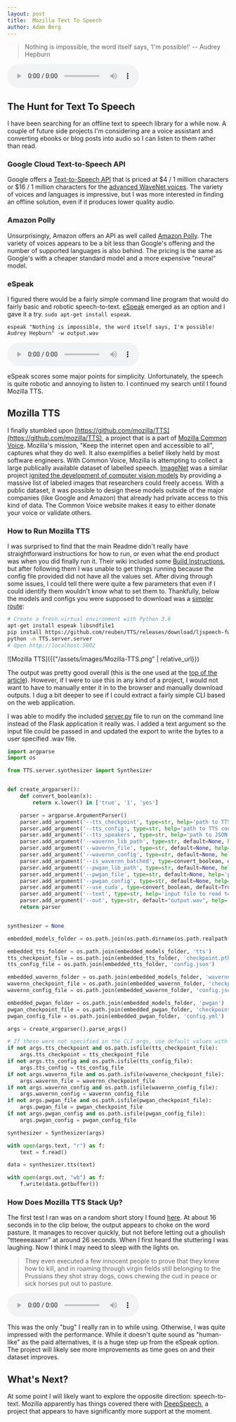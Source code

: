 ```yaml
---
layout: post
title:  Mozilla Text To Speech
author: Adam Berg
---
```


> Nothing is impossible, the word itself says, ‘I'm possible!' -- Audrey Hepburn

<audio id="mozilla-tts-quote" controls="controls">
  <source type="audio/mp3" src="{{"/assets/audio/impossible-quote.mp3" | relative_url}}"></source>
  <p>Your browser does not support the audio element.</p>
</audio>

<!--more-->

## The Hunt for Text To Speech

I have been searching for an offline text to speech library for a while now.  A couple of future side projects I'm considering are a voice assistant and converting ebooks or blog posts into audio so I can listen to them rather than read.  

### Google Cloud Text-to-Speech API

Google offers a [Text-to-Speech API](https://cloud.google.com/text-to-speech) that is priced at $4 / 1 million characters or $16 / 1 million characters for the [advanced WaveNet voices](https://cloud.google.com/text-to-speech/docs/voices).  The variety of voices and languages is impressive, but I was more interested in finding an offline solution, even if it produces lower quality audio.

### Amazon Polly

Unsurprisingly, Amazon offers an API as well called [Amazon Polly](https://aws.amazon.com/polly/).  The variety of voices appears to be a bit less than Google's offering and the number of supported languages is also behind.  The pricing is the same as Google's with a cheaper standard model and a more expensive "neural" model.

### eSpeak

I figured there would be a fairly simple command line program that would do fairly basic and robotic speech-to-text.  [eSpeak](http://espeak.sourceforge.net/) emerged as an option and I gave it a try.  `sudo apt-get install espeak`.

```
espeak "Nothing is impossible, the word itself says, I'm possible! Audrey Hepburn" -w output.wav
```

<audio controls="controls">
  <source type="audio/mp3" src="{{"/assets/audio/impossible-quote-espeak.mp3" | relative_url}}"></source>
  <p>Your browser does not support the audio element.</p>
</audio>

eSpeak scores some major points for simplicity.  Unfortunately, the speech is quite robotic and annoying to listen to.  I continued my search until I found Mozilla TTS.


## Mozilla TTS

I finally stumbled upon [https://github.com/mozilla/TTS](https://github.com/mozilla/TTS), a project that is a part of [Mozilla Common Voice](https://commonvoice.mozilla.org/en).  Mozilla's mission, "Keep the internet open and accessible to all", captures what they do well.  It also exemplifies a belief likely held by most software engineers.  With Common Voice, Mozilla is attempting to collect a large publically available dataset of labelled speech.  [ImageNet](http://www.image-net.org/) was a similar project [ignited the development of computer vision models](https://qz.com/1034972/the-data-that-changed-the-direction-of-ai-research-and-possibly-the-world/) by providing a massive list of labeled images that researchers could freely access.  With a public dataset, it was possible to design these models outside of the major companies (like Google and Amazon) that already had private access to this kind of data.  The Common Voice website makes it easy to either donate your voice or validate others. 

### How to Run Mozilla TTS

I was surprised to find that the main Readme didn't really have straightforward instructions for how to run, or even what the end product was when you did finally run it.  Their wiki included some [Build Instructions](https://github.com/mozilla/TTS/wiki/Build-instructions-for-server), but after following them I was unable to get things running because the config file provided did not have all the values set.  After diving through some issues, I could tell there were quite a few parameters that even if I could identify them wouldn't know what to set them to.  Thankfully, below the models and configs you were supposed to download was a [simpler route](https://github.com/mozilla/TTS/wiki/Released-Models#simple-packaging---self-contained-package-that-runs-an-http-api-for-a-pre-trained-tts-model):

```bash
# Create a fresh virtual environment with Python 3.6
apt-get install espeak libsndfile1
pip install https://github.com/reuben/TTS/releases/download/ljspeech-fwd-attn-pwgan/TTS-0.0.1+92aea2a-py3-none-any.whl
python -m TTS.server.server
# Open http://localhost:5002
```

![Mozilla TTS]({{"/assets/images/Mozilla-TTS.png" | relative_url}})

The output was pretty good overall (this is the one used at the [top of the article](#mozilla-tts-quote)).  However, if I were to use this in any kind of a project, I would not want to have to manually enter it in to the browser and manually download outputs.  I dug a bit deeper to see if I could extract a fairly simple CLI based on the web application.

I was able to modify the included [server.py](https://github.com/mozilla/TTS/blob/master/server/server.py) file to run on the command line instead of the Flask application it really was.  I added a text argument so the input file could be passed in and updated the export to write the bytes to a user specified .wav file.

```python
import argparse
import os

from TTS.server.synthesizer import Synthesizer


def create_argparser():
    def convert_boolean(x):
        return x.lower() in ['true', '1', 'yes']

    parser = argparse.ArgumentParser()
    parser.add_argument('--tts_checkpoint', type=str, help='path to TTS checkpoint file')
    parser.add_argument('--tts_config', type=str, help='path to TTS config.json file')
    parser.add_argument('--tts_speakers', type=str, help='path to JSON file containing speaker ids, if speaker ids are used in the model')
    parser.add_argument('--wavernn_lib_path', type=str, default=None, help='path to WaveRNN project folder to be imported. If this is not passed, model uses Griffin-Lim for synthesis.')
    parser.add_argument('--wavernn_file', type=str, default=None, help='path to WaveRNN checkpoint file.')
    parser.add_argument('--wavernn_config', type=str, default=None, help='path to WaveRNN config file.')
    parser.add_argument('--is_wavernn_batched', type=convert_boolean, default=False, help='true to use batched WaveRNN.')
    parser.add_argument('--pwgan_lib_path', type=str, default=None, help='path to ParallelWaveGAN project folder to be imported. If this is not passed, model uses Griffin-Lim for synthesis.')
    parser.add_argument('--pwgan_file', type=str, default=None, help='path to ParallelWaveGAN checkpoint file.')
    parser.add_argument('--pwgan_config', type=str, default=None, help='path to ParallelWaveGAN config file.')
    parser.add_argument('--use_cuda', type=convert_boolean, default=True, help='true to use CUDA.')
    parser.add_argument('--text', type=str, help='input file to read text from')
    parser.add_argument('--out', type=str, default="output.wav", help='output file to save speech as')
    return parser


synthesizer = None

embedded_models_folder = os.path.join(os.path.dirname(os.path.realpath(__file__)), 'model')

embedded_tts_folder = os.path.join(embedded_models_folder, 'tts')
tts_checkpoint_file = os.path.join(embedded_tts_folder, 'checkpoint.pth.tar')
tts_config_file = os.path.join(embedded_tts_folder, 'config.json')

embedded_wavernn_folder = os.path.join(embedded_models_folder, 'wavernn')
wavernn_checkpoint_file = os.path.join(embedded_wavernn_folder, 'checkpoint.pth.tar')
wavernn_config_file = os.path.join(embedded_wavernn_folder, 'config.json')

embedded_pwgan_folder = os.path.join(embedded_models_folder, 'pwgan')
pwgan_checkpoint_file = os.path.join(embedded_pwgan_folder, 'checkpoint.pkl')
pwgan_config_file = os.path.join(embedded_pwgan_folder, 'config.yml')

args = create_argparser().parse_args()

# If these were not specified in the CLI args, use default values with embedded model files
if not args.tts_checkpoint and os.path.isfile(tts_checkpoint_file):
    args.tts_checkpoint = tts_checkpoint_file
if not args.tts_config and os.path.isfile(tts_config_file):
    args.tts_config = tts_config_file
if not args.wavernn_file and os.path.isfile(wavernn_checkpoint_file):
    args.wavernn_file = wavernn_checkpoint_file
if not args.wavernn_config and os.path.isfile(wavernn_config_file):
    args.wavernn_config = wavernn_config_file
if not args.pwgan_file and os.path.isfile(pwgan_checkpoint_file):
    args.pwgan_file = pwgan_checkpoint_file
if not args.pwgan_config and os.path.isfile(pwgan_config_file):
    args.pwgan_config = pwgan_config_file

synthesizer = Synthesizer(args)

with open(args.text, "r") as f:
    text = f.read()

data = synthesizer.tts(text)

with open(args.out, "wb") as f:
    f.write(data.getbuffer())
```

### How Does Mozilla TTS Stack Up?

The first test I ran was on a random short story I found [here](https://www.classicshorts.com/stories/aos.html).  At about 16 seconds in to the clip below, the output appears to choke on the word pasture.  It manages to recover quickly, but not before letting out a ghoulish "ttteeeeaaarrr" at around 26 seconds.  When I first heard the stuttering I was laughing.  Now I think I may need to sleep with the lights on. 

> They even executed a few innocent people to prove that they knew how to kill, and in roaming through virgin fields still belonging to the Prussians they shot stray dogs, cows chewing the cud in peace or sick horses put out to pasture.

<audio id="mozilla-tts-quote" controls="controls">
  <source type="audio/mp3" src="{{"/assets/audio/mozilla-tts-stutter.mp3" | relative_url}}"></source>
  <p>Your browser does not support the audio element.</p>
</audio>

This was the only "bug" I really ran in to while using.  Otherwise, I was quite impressed with the performance.  While it doesn't quite sound as "human-like" as the paid alternatives, it is a huge step up from the eSpeak option.  The project will likely see more improvements as time goes on and their dataset improves.

## What's Next?

At some point I will likely want to explore the opposite direction: speech-to-text.  Mozilla apparently has things covered there with [DeepSpeech](https://github.com/mozilla/DeepSpeech), a project that appears to have significantly more support at the moment.